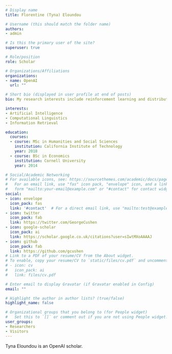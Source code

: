 ```yaml
---
# Display name
title: Florentine (Tyna) Eloundou

# Username (this should match the folder name)
authors:
- admin

# Is this the primary user of the site?
superuser: true

# Role/position
role: Scholar

# Organizations/Affiliations
organizations:
- name: OpenAI
  url: ""

# Short bio (displayed in user profile at end of posts)
bio: My research interests include reinforcement learning and distributed systems.

interests:
- Artificial Intelligence
- Computational Linguistics
- Information Retrieval

education:
  courses:
  - course: MSc in Humanities and Social Sciences
    institution: California Institute of Technology
    year: 2018
  - course: BSc in Economics
    institution: Cornell University
    year: 2014

# Social/Academic Networking
# For available icons, see: https://sourcethemes.com/academic/docs/page-builder/#icons
#   For an email link, use "fas" icon pack, "envelope" icon, and a link in the
#   form "mailto:your-email@example.com" or "#contact" for contact widget.
social:
- icon: envelope
  icon_pack: fas
  link: '#contact'  # For a direct email link, use "mailto:test@example.org".
- icon: twitter
  icon_pack: fab
  link: https://twitter.com/GeorgeCushen
- icon: google-scholar
  icon_pack: ai
  link: https://scholar.google.co.uk/citations?user=sIwtMXoAAAAJ
- icon: github
  icon_pack: fab
  link: https://github.com/gcushen
# Link to a PDF of your resume/CV from the About widget.
# To enable, copy your resume/CV to `static/files/cv.pdf` and uncomment the lines below.
# - icon: cv
#   icon_pack: ai
#   link: files/cv.pdf

# Enter email to display Gravatar (if Gravatar enabled in Config)
email: ""

# Highlight the author in author lists? (true/false)
highlight_name: false

# Organizational groups that you belong to (for People widget)
#   Set this to `[]` or comment out if you are not using People widget.
user_groups:
- Researchers
- Visitors
---
```


Tyna Eloundou is an OpenAI scholar. 


